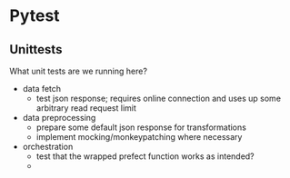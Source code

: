 # Pytest

## Unittests

What unit tests are we running here?

* data fetch
    * test json response; requires online connection and uses up some arbitrary read request limit
* data preprocessing
    * prepare some default json response for transformations
    * implement mocking/monkeypatching where necessary
* orchestration
    * test that the wrapped prefect function works as intended?
    * 
